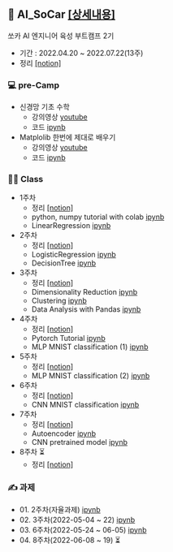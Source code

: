 ## 🚗 AI_SoCar [[상세내용]](https://github.com/kbjung/AI_SoCar)
쏘카 AI 엔지니어 육성 부트캠프 2기
+ 기간 : 2022.04.20 ~ 2022.07.22(13주)
+ 정리 [[notion]](https://www.notion.so/Ai-2-19081c5d742a4f1c9bc20f64a10b46b3)

### 💻 pre-Camp
+ 신경망 기초 수학
  - 강의영상 [youtube](https://www.youtube.com/watch?v=RZB6fwX_ixY&list=PLl9-sJD6_CLkLQrwICIebNIyBYOWxBPFW&index=3)
  - 코드 [ipynb](https://github.com/kbjung/AI_SoCar/blob/main/pre_camp/_2_%EC%8B%A0%EA%B2%BD%EB%A7%9D_%EA%B8%B0%EC%B4%88_%EC%88%98%ED%95%99.ipynb)
+ Matplolib 한번에 제대로 배우기
  - 강의영상 [youtube](https://www.youtube.com/watch?v=5DfACSYgP0U&list=PLl9-sJD6_CLkLQrwICIebNIyBYOWxBPFW&index=6&t=2456s)
  - 코드 [ipynb](https://github.com/kbjung/AI_SoCar/blob/main/pre_camp/_Matplotlib_%ED%95%9C%EB%B2%88%EC%97%90_%EC%A0%9C%EB%8C%80%EB%A1%9C_%EB%B0%B0%EC%9A%B0%EA%B8%B0.ipynb)

### 👨‍💻 Class
+ 1주차
  - 정리 [[notion]](https://www.notion.so/01-AI-f06c3473629f48fcacde38184338ab10)
  - python, numpy tutorial with colab [ipynb](https://github.com/kbjung/AI_SoCar/blob/main/class/Ch1/Lab%201-1.%20Python%2C%20NumPy.ipynb)
  - LinearRegression [ipynb](https://github.com/kbjung/AI_SoCar/blob/main/class/Ch1/Lab%201-2.%20Linear%20Regression.ipynb)
+ 2주차
  - 정리 [[notion]](https://www.notion.so/02-46eed023c83c482bbcd3581ab39986d3)
  - LogisticRegression [ipynb](https://github.com/kbjung/AI_SoCar/blob/main/class/Ch2/Lab%202-1.%20Logistic%20Regression.ipynb)
  - DecisionTree [ipynb](https://github.com/kbjung/AI_SoCar/blob/main/class/Ch2/Lab%202-2.%20Decision%20Tree.ipynb)
+ 3주차
  - 정리 [[notion]](https://www.notion.so/03-576f03092a574dc1be7d4114c78e3176)
  - Dimensionality Reduction [ipynb](https://github.com/kbjung/AI_SoCar/blob/main/class/Ch3/3-2.%20Dimensionality%20Reduction.ipynb)
  - Clustering [ipynb](https://github.com/kbjung/AI_SoCar/blob/main/class/Ch3/3-3.%20Clustering.ipynb)
  - Data Analysis with Pandas [ipynb](https://github.com/kbjung/AI_SoCar/blob/main/class/Ch3/Lab%203.%20Data%20Analysis%20with%20Pandas.ipynb)
+ 4주차
  - 정리 [[notion]](https://www.notion.so/04-08ba016c7015437cadfc423e640fc3dc)
  - Pytorch Tutorial [ipynb](https://github.com/kbjung/AI_SoCar/blob/main/class/Ch4/Lab%204(1)_Pytorch%20Tutorial.ipynb)
  - MLP MNIST classification (1) [ipynb](https://github.com/kbjung/AI_SoCar/blob/main/class/Ch4/Lab%204(2)_MLP%20MNIST%20Classification.ipynb)
+ 5주차
  - 정리 [[notion]](https://www.notion.so/05-ca3e3e550a3342dcad2b8687690d47e0)
  - MLP MNIST classification (2) [ipynb](https://github.com/kbjung/AI_SoCar/blob/main/class/Ch5/Lab%205.%20MLP%20MNIST%20classification%20(2).ipynb)
+ 6주차
  - 정리 [[notion]](https://www.notion.so/06-AI-f0a2d713c26c4edc9c5e62d2e9b539ef)
  - CNN MNIST classification [ipynb](https://github.com/kbjung/AI_SoCar/blob/main/class/Ch6/Lab%206.CNN%20MNIST%20Classification.ipynb)
+ 7주차
  - 정리 [[notion]](https://www.notion.so/07-AI-e71ec95d718d484f96b0a88f19266a41)
  - Autoencoder [ipynb](https://github.com/kbjung/AI_SoCar/blob/main/class/Ch7/Lab%207-1.%20Autoencoder.ipynb)
  - CNN pretrained model [ipynb](https://github.com/kbjung/AI_SoCar/blob/main/class/Ch7/Lab%207-2.%20CNN%20pretrained%20model%20%ED%99%9C%EC%9A%A9%ED%95%98%EA%B8%B0.ipynb)
+ 8주차 ⏳
  - 정리 [[notion]](https://www.notion.so/08-AI-5a7ccacb68674a81b8bdd6ef70d6090b)

### ✍ 과제
+ 01\. 2주차(자율과제) [ipynb](https://github.com/kbjung/AI_SoCar/blob/70e6c67924966d805ef15ff501c0cb11bbdb2ece/class/2%EC%A3%BC%EC%B0%A8/HW1_answer.ipynb)
+ 02\. 3주차(2022-05-04 ~ 22) [ipynb](https://github.com/kbjung/AI_SoCar/blob/main/class/Ch3_assignment01/Assignment01(3).ipynb)
+ 03\. 6주차(2022-05-24 ~ 06-05) [ipynb](https://github.com/kbjung/AI_SoCar/blob/main/class/Ch6_assignment02/Assignment_2_MLP_Classification.ipynb)
+ 04\. 8주차(2022-06-08 ~ 19) ⏳

